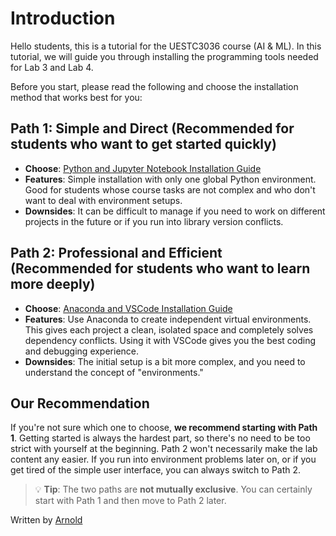 # Introduction

Hello students, this is a tutorial for the UESTC3036 course (AI & ML). In this tutorial, we will guide you through installing the programming tools needed for Lab 3 and Lab 4.

Before you start, please read the following and choose the installation method that works best for you:

## Path 1: Simple and Direct (Recommended for students who want to get started quickly)

-   **Choose**: [Python and Jupyter Notebook Installation Guide](./Python%20and%20Jupyter%20Notebook%20安装指南.md)
-   **Features**: Simple installation with only one global Python environment. Good for students whose course tasks are not complex and who don't want to deal with environment setups.
-   **Downsides**: It can be difficult to manage if you need to work on different projects in the future or if you run into library version conflicts.

## Path 2: Professional and Efficient (Recommended for students who want to learn more deeply)

-   **Choose**: [Anaconda and VSCode Installation Guide](./Optional.md)
-   **Features**: Use Anaconda to create independent virtual environments. This gives each project a clean, isolated space and completely solves dependency conflicts. Using it with VSCode gives you the best coding and debugging experience.
-   **Downsides**: The initial setup is a bit more complex, and you need to understand the concept of "environments."

## Our Recommendation

If you're not sure which one to choose, **we recommend starting with Path 1**. Getting started is always the hardest part, so there's no need to be too strict with yourself at the beginning. Path 2 won't necessarily make the lab content any easier. If you run into environment problems later on, or if you get tired of the simple user interface, you can always switch to Path 2.

> 💡 **Tip**: The two paths are **not mutually exclusive**. You can certainly start with Path 1 and then move to Path 2 later.

Written by [Arnold](https://zhangjiayuan.me)